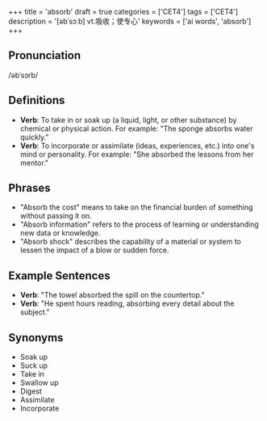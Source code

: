 +++
title = 'absorb'
draft = true
categories = ['CET4']
tags = ['CET4']
description = '[əbˈsɔːb] vt.吸收；使专心'
keywords = ['ai words', 'absorb']
+++

## Pronunciation
/əbˈsɔrb/

## Definitions
- **Verb**: To take in or soak up (a liquid, light, or other substance) by chemical or physical action. For example: "The sponge absorbs water quickly."
- **Verb**: To incorporate or assimilate (ideas, experiences, etc.) into one's mind or personality. For example: "She absorbed the lessons from her mentor."

## Phrases
- "Absorb the cost" means to take on the financial burden of something without passing it on.
- "Absorb information" refers to the process of learning or understanding new data or knowledge.
- "Absorb shock" describes the capability of a material or system to lessen the impact of a blow or sudden force.

## Example Sentences
- **Verb**: "The towel absorbed the spill on the countertop."
- **Verb**: "He spent hours reading, absorbing every detail about the subject."

## Synonyms
- Soak up
- Suck up
- Take in
- Swallow up
- Digest
- Assimilate
- Incorporate
